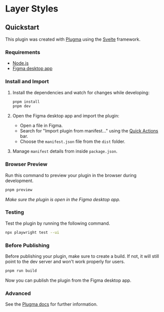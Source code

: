 # Layer Styles

## Quickstart

This plugin was created with [Plugma](https://github.com/gavinmcfarland/plugma) using the [Svelte](https://svelte.dev/) framework.

### Requirements

- [Node.js](https://nodejs.org/en)
- [Figma desktop app](https://www.figma.com/downloads/)

### Install and Import

1. Install the dependencies and watch for changes while developing:

    ```bash
    pnpm install
    pnpm dev
    ```

2. Open the Figma desktop app and import the plugin:

    - Open a file in Figma.
    - Search for "Import plugin from manifest..." using the [Quick Actions](https://help.figma.com/hc/en-us/articles/360040328653-Use-shortcuts-and-quick-actions#Use_quick_actions) bar.
    - Choose the `manifest.json` file from the `dist` folder.

3. Manage `manifest` details from inside `package.json`.

### Browser Preview

Run this command to preview your plugin in the browser during development.

```bash
pnpm preview
```

_Make sure the plugin is open in the Figma desktop app._

### Testing

Test the plugin by running the following command.

```bash
npx playwright test --ui
```

### Before Publishing

Before publishing your plugin, make sure to create a build. If not, it will still point to the dev server and won't work properly for users.

```bash
pnpm run build
```

Now you can publish the plugin from the Figma desktop app.

### Advanced

See the [Plugma docs](https://plugma.dev/docs) for further information.
